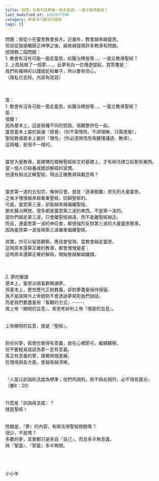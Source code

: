 ```yaml
---
title: 發問：有無可能教會一面走靈恩，一面又教導聖經？
last_modified_at: 1631977200
category: 教會流行觀念的偏差
tags: []
---
```


<div>問題：我從小在靈恩教會長大。近幾年，教會越來越靈恩。</div>

<div>但自從我接觸歸正神學之後，越來越發現許多教導有問題。&nbsp;</div>

<div>想請教二個問題：</div>

<div>1. 教會有沒有可能一面走靈恩，如醫治釋放等...，一面又教導聖經？</div>

<div>2. 上周我做了一個夢、、、。此夢有向一位傳道提起，其答覆是：</div>

<div>我們有權柄可以踐踏蛇和蠍子，所以要有信心。</div>

<div>（隱私已去除，內容有改寫）</div>

<div>&nbsp;</div>

<div>&nbsp;</div>

<div>&nbsp;</div>

<div>答：</div>

<div>1.<span style="white-space:pre"> </span>教會有沒有可能一面走靈恩，如醫治釋放等...，一面又教導聖經？</div>

<div>答：</div>

<div>很難！</div>

<div>因為基本上，這是兩種不同的思路，很難整併在一起。</div>

<div>靈恩基本上屬於訴諸『感覺』（你不需理性、不須理解、只需感覺），</div>

<div>聖經教導基本上屬於『理性』（你必須用悟性來聽懂講道、教導）。</div>

<div>這兩種，是很不一樣的。</div>

<div>&nbsp;</div>

<div>&nbsp;</div>

<div>靈恩大量教導，是建構在錯解聖經經文的基礎上，才有辦法建立起那些東西。</div>

<div>當一個人已經養成錯誤解經的習慣，</div>

<div>他還有辦法正解聖經，得出正確教導與觀念嗎？</div>

<div>&nbsp;</div>

<div>&nbsp;</div>

<div>靈恩第一波的五旬宗，像神召會，就是『逐漸脫離』原先的大量靈恩，</div>

<div>之後才慢慢越來越看重聖經，回歸聖經的。</div>

<div>可是，靈恩第三波，卻是越來越偏離聖經。</div>

<div>那些醫治釋放，很多都是靈恩第三波的東西，不是第一波的。</div>

<div>當你們越走第三波，只會離聖經越遠，而不是離聖經越近。</div>

<div>而且，連靈恩第一波的神召會，都很強烈反對第三波的大量靈恩教導，</div>

<div>因為靈恩第一波發現第三波嚴重偏離聖經。</div>

<div>&nbsp;</div>

<div>其實，你可以留意觀察，應該會發現，當教會越走靈恩，</div>

<div>這時原本還算正確的教導，都會慢慢變差；</div>

<div>這時原本還算正確的解經，開始會越解越離譜。</div>

<div>&nbsp;</div>

<div>&nbsp;</div>

<div>&nbsp;</div>

<div>2.<span style="white-space:pre"> </span>夢的解讀</div>

<div>基本上，靈恩派很喜歡解讀夢。</div>

<div>但基本上，歷世歷代正統教義，卻對夢盡量保持保留。</div>

<div>我不是說現今上帝絕對不會透過夢來對我們說話，</div>

<div>而是我們要盡量用『客觀的方式』------</div>

<div>用上帝『顯明的旨意』，來思考研判上帝『隱密的旨意』。</div>

<div>&nbsp;</div>

<div>&nbsp;</div>

<div>上帝顯明的旨意，就是『聖經』。</div>

<div>&nbsp;</div>

<div>&nbsp;</div>

<div>對任何夢，假使你覺得有意義，放在心裡即可，繼續觀察，</div>

<div>但不要輕易就認為夢一定有意義。</div>

<div>真正有意義的夢，隨著時間進展，</div>

<div>在環境與各方面，會越來越清晰。</div>

<div>&nbsp;</div>

<div>&nbsp;</div>

<div>『人當以訓誨和法度為標準；他們所說的，若不與此相符，必不得見晨光』</div>

<div>（賽8：20）</div>

<div>&nbsp;</div>

<div>&nbsp;</div>

<div>什麼是『訓誨與法度』？</div>

<div>就是聖經！</div>

<div>&nbsp;</div>

<div>&nbsp;</div>

<div>問題是，『夢』的內容，有辦法用聖經檢驗嗎？</div>

<div>很少，不是嗎？</div>

<div>多數的夢，其實都只是來自『自己』，而且多半無意義，</div>

<div>與『聖靈』、『邪靈』多半無關。</div>

<div>&nbsp;</div>

<div>&nbsp;</div>

<div>&nbsp;</div>

<div>&nbsp;</div>

<div>小小羊</div>

<div>&nbsp;</div>

